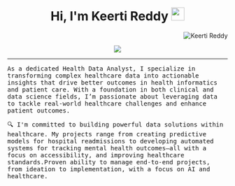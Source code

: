 <h1 align="center">
Hi, I'm Keerti Reddy
  <img src="https://media.giphy.com/media/hvRJCLFzcasrR4ia7z/giphy.gif" width="30"></h1>
 <img src="https://komarev.com/ghpvc/?username=keerti reddy label=Profile%20Views&color=0e75b6&style=flat" align='right' alt="Keerti Reddy" />

<br/>

<p align="center">
  <a href="https://github.com/keertireddy/readme-typing-svg"><img src="https://readme-typing-svg.herokuapp.com?lines=Health+Data+Analyst+%7C+Healthcare+ Data + Visualization + Expert;Data-Driven+Problem+Solver+%7C+Data+Analyst+Enthusiast;Transforming +Data + into + Actionable + Insights=true&width=380&height=45"></a>
</p>
<hr/>
<samp>

As a dedicated Health Data Analyst, I specialize in transforming complex healthcare data into actionable insights that drive better outcomes in health informatics and patient care. With a foundation in both clinical and data science fields, I’m passionate about leveraging data to tackle real-world healthcare challenges and enhance patient outcomes.

🔍 I'm committed to building powerful data solutions within healthcare. My projects range from creating predictive models for hospital readmissions to developing automated systems for tracking mental health outcomes—all with a focus on accessibility, and improving healthcare standards.Proven ability to manage end-to-end projects, from ideation to implementation, with a focus on AI and healthcare.
</samp>

